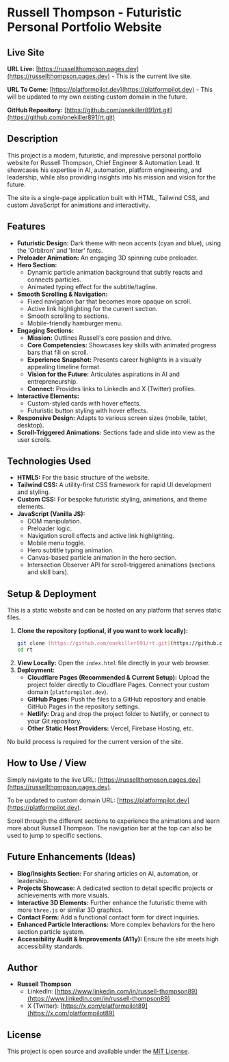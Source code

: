 # Russell Thompson - Futuristic Personal Portfolio Website

## Live Site

**URL Live:** [https://russellthompson.pages.dev](https://russellthompson.pages.dev) - This is the current live site.

**URL To Come:** [https://platformpilot.dev](https://platformpilot.dev) - This will be updated to my own existing custom domain in the future.

**GitHub Repository:** [https://github.com/onekiller891/rt.git](https://github.com/onekiller891/rt.git)

## Description

This project is a modern, futuristic, and impressive personal portfolio website for Russell Thompson, Chief Engineer & Automation Lead. It showcases his expertise in AI, automation, platform engineering, and leadership, while also providing insights into his mission and vision for the future.

The site is a single-page application built with HTML, Tailwind CSS, and custom JavaScript for animations and interactivity.

## Features

* **Futuristic Design:** Dark theme with neon accents (cyan and blue), using the 'Orbitron' and 'Inter' fonts.
* **Preloader Animation:** An engaging 3D spinning cube preloader.
* **Hero Section:**
    * Dynamic particle animation background that subtly reacts and connects particles.
    * Animated typing effect for the subtitle/tagline.
* **Smooth Scrolling & Navigation:**
    * Fixed navigation bar that becomes more opaque on scroll.
    * Active link highlighting for the current section.
    * Smooth scrolling to sections.
    * Mobile-friendly hamburger menu.
* **Engaging Sections:**
    * **Mission:** Outlines Russell's core passion and drive.
    * **Core Competencies:** Showcases key skills with animated progress bars that fill on scroll.
    * **Experience Snapshot:** Presents career highlights in a visually appealing timeline format.
    * **Vision for the Future:** Articulates aspirations in AI and entrepreneurship.
    * **Connect:** Provides links to LinkedIn and X (Twitter) profiles.
* **Interactive Elements:**
    * Custom-styled cards with hover effects.
    * Futuristic button styling with hover effects.
* **Responsive Design:** Adapts to various screen sizes (mobile, tablet, desktop).
* **Scroll-Triggered Animations:** Sections fade and slide into view as the user scrolls.

## Technologies Used

* **HTML5:** For the basic structure of the website.
* **Tailwind CSS:** A utility-first CSS framework for rapid UI development and styling.
* **Custom CSS:** For bespoke futuristic styling, animations, and theme elements.
* **JavaScript (Vanilla JS):**
    * DOM manipulation.
    * Preloader logic.
    * Navigation scroll effects and active link highlighting.
    * Mobile menu toggle.
    * Hero subtitle typing animation.
    * Canvas-based particle animation in the hero section.
    * Intersection Observer API for scroll-triggered animations (sections and skill bars).

## Setup & Deployment

This is a static website and can be hosted on any platform that serves static files.

1.  **Clone the repository (optional, if you want to work locally):**
    ```bash
    git clone [https://github.com/onekiller891/rt.git](https://github.com/onekiller891/rt.git)
    cd rt
    ```
2.  **View Locally:**
    Open the `index.html` file directly in your web browser.
3.  **Deployment:**
    * **Cloudflare Pages (Recommended & Current Setup):** Upload the project folder directly to Cloudflare Pages. Connect your custom domain (`platformpilot.dev`).
    * **GitHub Pages:** Push the files to a GitHub repository and enable GitHub Pages in the repository settings.
    * **Netlify:** Drag and drop the project folder to Netlify, or connect to your Git repository.
    * **Other Static Host Providers:** Vercel, Firebase Hosting, etc.

No build process is required for the current version of the site.

## How to Use / View

Simply navigate to the live URL: [https://russellthompson.pages.dev](https://russellthompson.pages.dev).

To be updated to custom domain URL: [https://platformpilot.dev](https://platformpilot.dev).

Scroll through the different sections to experience the animations and learn more about Russell Thompson. The navigation bar at the top can also be used to jump to specific sections.

## Future Enhancements (Ideas)

* **Blog/Insights Section:** For sharing articles on AI, automation, or leadership.
* **Projects Showcase:** A dedicated section to detail specific projects or achievements with more visuals.
* **Interactive 3D Elements:** Further enhance the futuristic theme with more `three.js` or similar 3D graphics.
* **Contact Form:** Add a functional contact form for direct inquiries.
* **Enhanced Particle Interactions:** More complex behaviors for the hero section particle system.
* **Accessibility Audit & Improvements (A11y):** Ensure the site meets high accessibility standards.

## Author
* **Russell Thompson**
    * LinkedIn: [https://www.linkedin.com/in/russell-thompson89](https://www.linkedin.com/in/russell-thompson89)
    * X (Twitter): [https://x.com/platformpilot89](https://x.com/platformpilot89)

## License
This project is open source and available under the [MIT License](LICENSE).
